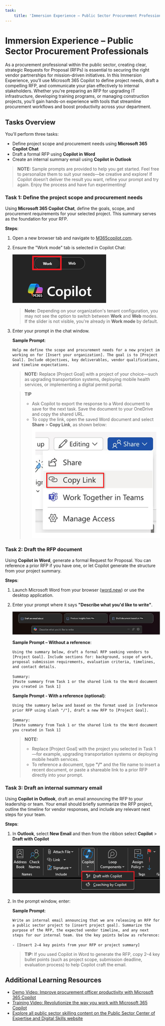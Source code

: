 ```yaml
---
task:
    title: 'Immersion Experience – Public Sector Procurement Professionals'
---
```


# Immersion Experience – Public Sector Procurement Professionals

As a procurement professional within the public sector, creating clear, strategic Requests for Proposal (RFPs) is essential to securing the right vendor partnerships for mission-driven initiatives. In this Immersion Experience, you’ll use Microsoft 365 Copilot to define project needs, draft a compelling RFP, and communicate your plan effectively to internal stakeholders. Whether you're preparing an RFP for upgrading IT infrastructure, developing training programs, or managing construction projects, you’ll gain hands-on experience with tools that streamline procurement workflows and boost productivity across your department.

## Tasks Overview

You'll perform three tasks:

- Define project scope and procurement needs using **Microsoft 365 Copilot Chat**
- Draft a formal RFP using **Copilot in Word**
- Create an internal summary email using **Copilot in Outlook**

> **NOTE:** Sample prompts are provided to help you get started. Feel free to personalize them to suit your needs—be creative and explore! If Copilot doesn’t deliver the result you want, refine your prompt and try again. Enjoy the process and have fun experimenting!  

### Task 1: Define the project scope and procurement needs

Using **Microsoft 365 Copilot Chat**, define the goals, scope, and procurement requirements for your selected project. This summary serves as the foundation for your RFP.

**Steps**:

1. Open a new browser tab and navigate to [M365copilot.com](https://m365copilot.com/).
1. Ensure the "Work mode" tab is selected in Copilot Chat:

    ![screenshot showing Work mode tab.](../Prompts/Media/work-mode.png)

    > **Note:** Depending on your organization's tenant configuration, you may not see the option to switch between **Work** and **Web** modes. If the slider is not visible, you're already in **Work mode** by default.
1. Enter your prompt in the chat window.

    **Sample Prompt**:

    ```text
    Help me define the scope and procurement needs for a new project im working on for [Insert your organization]. The goal is to [Project Goal]. Include objectives, key deliverables, vendor qualifications, and timeline expectations.
    ```

    > **NOTE:** Replace [Project Goal] with a project of your choice—such as upgrading transportation systems, deploying mobile health services, or implementing a digital permit portal.

    > **TIP**  
    >
    > - Ask Copilot to export the response to a Word document to save for the next task. Save the document to your OneDrive and copy the shared URL.
    > - To copy the link, open the saved Word document and select **Share** > **Copy Link**, as shown below:  
    > ![Share link.](../Prompts/Media/share-menu-with-copy-link.png)

### Task 2: Draft the RFP document

Using **Copilot in Word**, generate a formal Request for Proposal. You can reference a prior RFP if you have one, or let Copilot generate the structure from your project summary.

**Steps**:

1. Launch Microsoft Word from your browser ([word.new](https://word.new)) or use the desktop application.  
2. Enter your prompt where it says **"Describe what you'd like to write"**.

    ![screenshot showing Copilot in Word.](../Prompts/Media/draft-with-copilot.png)

    **Sample Prompt – Without a reference**:

    ```text
    Using the summary below, draft a formal RFP seeking vendors to [Project Goal]. Include sections for: background, scope of work, proposal submission requirements, evaluation criteria, timelines, and contact details.
    
    Summary:  
    [Paste summary from Task 1 or the shared link to the Word document you created in Task 1]
    ```

    **Sample Prompt - With a reference (optional)**:

    ```text
    Using the summary below and based on the format used in [reference prior RFP using slash "/"], draft a new RFP to [Project Goal].
    
    Summary:  
    [Paste summary from Task 1 or the shared link to the Word document you created in Task 1]
    ```

    > **NOTE:**
    >
    > - Replace [Project Goal] with the project you selected in Task 1—for example, upgrading transportation systems or deploying mobile health services.
    > - To reference a document, type **"/"** and the file name to insert a recent document, or paste a shareable link to a prior RFP directly into your prompt.

### Task 3: Draft an internal summary email

Using **Copilot in Outlook**, draft an email announcing the RFP to your leadership or team. Your email should briefly summarize the RFP project, outline the timeline for vendor responses, and include any relevant next steps for your team.

**Steps**:

1. In **Outlook**, select **New Email** and then  from the ribbon select **Copilot** > **Draft with Copilot**

    ![screenshot showing Copilot in Outlook.](../Prompts/Media/copilot-outlook-desktop.png)
1. In the prompt window, enter:

    **Sample Prompt**:

    ```text
    Write an internal email announcing that we are releasing an RFP for a public sector project to [insert project goal]. Summarize the purpose of the RFP, the expected vendor timeline, and any next steps for our internal team. Use the key points below as reference:
    
    - [Insert 2–4 key points from your RFP or project summary]
    ```

    > **TIP:** If you used Copilot in Word to generate the RFP, copy 2–4 key bullet points (such as project scope, submission deadline, evaluation process) to help Copilot craft the email.

## Additional Learning Resources

- [Demo Video: Improve procurement officer productivity with Microsoft 365 Copilot](https://content.cloudguides.com/guides/Improve%20procurement%20officer%20productivity%20with%20Microsoft%20365%20Copilot)
- [Training Video: Revolutionize the way you work with Microsoft 365 Copilot](https://wwps.microsoft.com/innovate-blog/revolutionize-work-microsoft365)
- [Explore all public sector skilling content on the Public Sector Center of Expertise and Digital Skills website](https://wwps.microsoft.com/)
